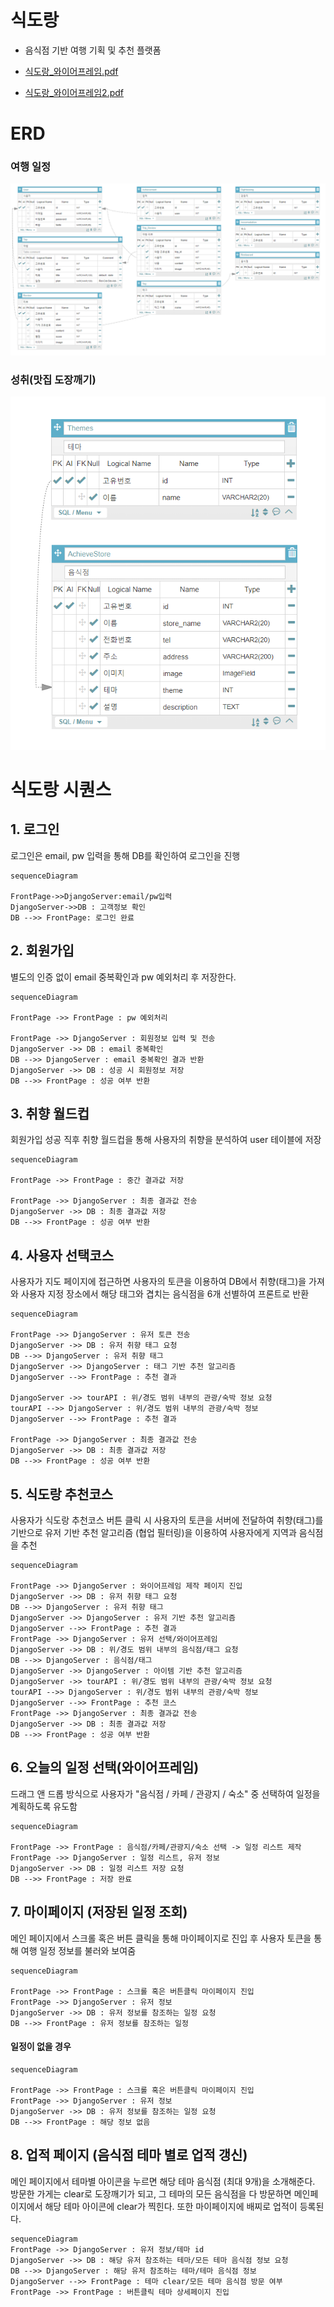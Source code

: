 # 식도랑

- 음식점 기반 여행 기획 및 추천 플랫폼
 
- [식도랑_와이어프레임.pdf](README_img/식도랑_와이어프레임.pdf) 
- [식도랑_와이어프레임2.pdf](README_img/식도랑_와이어프레임2.pdf) 





# ERD

### 여행 일정

![ERD](README_img/ERD.PNG)



### 성취(맛집 도장깨기)

![ERD_achievement](README_img/ERD_Achievement.PNG)



# 식도랑 시퀀스



## 1. 로그인

로그인은 email, pw 입력을 통해 DB를 확인하여 로그인을 진행

``` mermaid
sequenceDiagram

FrontPage->>DjangoServer:email/pw입력
DjangoServer->>DB : 고객정보 확인
DB -->> FrontPage: 로그인 완료
```



## 2. 회원가입

별도의 인증 없이 email 중복확인과 pw 예외처리 후 저장한다.

``` mermaid
sequenceDiagram

FrontPage ->> FrontPage : pw 예외처리

FrontPage ->> DjangoServer : 회원정보 입력 및 전송
DjangoServer ->> DB : email 중복확인
DB -->> DjangoServer : email 중복확인 결과 반환
DjangoServer ->> DB : 성공 시 회원정보 저장
DB -->> FrontPage : 성공 여부 반환
```

## 3. 취향 월드컵

회원가입 성공 직후 취향 월드컵을 통해 사용자의 취향을 분석하여 user 테이블에 저장

``` mermaid
sequenceDiagram

FrontPage ->> FrontPage : 중간 결과값 저장

FrontPage ->> DjangoServer : 최종 결과값 전송
DjangoServer ->> DB : 최종 결과값 저장
DB -->> FrontPage : 성공 여부 반환
```

## 4. 사용자 선택코스

사용자가 지도 페이지에 접근하면 사용자의 토큰을 이용하여 DB에서 취향(태그)을 가져와 사용자 지정 장소에서 해당 태그와 겹치는 음식점을 6개 선별하여 프론트로 반환

``` mermaid
sequenceDiagram

FrontPage ->> DjangoServer : 유저 토큰 전송
DjangoServer ->> DB : 유저 취향 태그 요청
DB -->> DjangoServer : 유저 취향 태그
DjangoServer ->> DjangoServer : 태그 기반 추천 알고리즘
DjangoServer -->> FrontPage : 추천 결과

DjangoServer ->> tourAPI : 위/경도 범위 내부의 관광/숙박 정보 요청
tourAPI -->> DjangoServer : 위/경도 범위 내부의 관광/숙박 정보
DjangoServer -->> FrontPage : 추천 결과

FrontPage ->> DjangoServer : 최종 결과값 전송
DjangoServer ->> DB : 최종 결과값 저장
DB -->> FrontPage : 성공 여부 반환
```



## 5. 식도랑 추천코스

사용자가 식도랑 추천코스 버튼 클릭 시 사용자의 토큰을 서버에 전달하여 취향(태그)를 기반으로 유저 기반 추천 알고리즘 (협업 필터링)을 이용하여 사용자에게 지역과 음식점을 추천

``` mermaid
sequenceDiagram

FrontPage ->> DjangoServer : 와이어프레임 제작 페이지 진입
DjangoServer ->> DB : 유저 취향 태그 요청
DB -->> DjangoServer : 유저 취향 태그
DjangoServer ->> DjangoServer : 유저 기반 추천 알고리즘
DjangoServer -->> FrontPage : 추천 결과
FrontPage ->> DjangoServer : 유저 선택/와이어프레임
DjangoServer ->> DB : 위/경도 범위 내부의 음식점/태그 요청
DB -->> DjangoServer : 음식점/태그
DjangoServer ->> DjangoServer : 아이템 기반 추천 알고리즘
DjangoServer ->> tourAPI : 위/경도 범위 내부의 관광/숙박 정보 요청
tourAPI -->> DjangoServer : 위/경도 범위 내부의 관광/숙박 정보
DjangoServer -->> FrontPage : 추천 코스
FrontPage ->> DjangoServer : 최종 결과값 전송
DjangoServer ->> DB : 최종 결과값 저장
DB -->> FrontPage : 성공 여부 반환
```

## 6. 오늘의 일정 선택(와이어프레임)

드래그 앤 드롭 방식으로 사용자가 "음식점 / 카페 / 관광지 / 숙소" 중 선택하여 일정을 계획하도록 유도함

``` mermaid
sequenceDiagram

FrontPage ->> FrontPage : 음식점/카페/관광지/숙소 선택 -> 일정 리스트 제작
FrontPage ->> DjangoServer : 일정 리스트, 유저 정보
DjangoServer ->> DB : 일정 리스트 저장 요청
DB -->> FrontPage : 저장 완료
```

## 7. 마이페이지 (저장된 일정 조회)

메인 페이지에서 스크롤 혹은 버튼 클릭을 통해 마이페이지로 진입 후 사용자 토큰을 통해 여행 일정 정보를 불러와 보여줌

``` mermaid
sequenceDiagram

FrontPage ->> FrontPage : 스크롤 혹은 버튼클릭 마이페이지 진입
FrontPage ->> DjangoServer : 유저 정보
DjangoServer ->> DB : 유저 정보를 참조하는 일정 요청
DB -->> FrontPage : 유저 정보를 참조하는 일정
```

#### 일정이 없을 경우

``` mermaid
sequenceDiagram

FrontPage ->> FrontPage : 스크롤 혹은 버튼클릭 마이페이지 진입
FrontPage ->> DjangoServer : 유저 정보
DjangoServer ->> DB : 유저 정보를 참조하는 일정 요청
DB -->> FrontPage : 해당 정보 없음
```

## 8. 업적 페이지 (음식점 테마 별로 업적 갱신)

메인 페이지에서 테마별 아이콘을 누르면  해당 테마 음식점 (최대 9개)을 소개해준다. 방문한 가게는 clear로 도장깨기가 되고, 그 테마의 모든 음식점을 다 방문하면 메인페이지에서 해당 테마 아이콘에 clear가 찍힌다. 또한 마이페이지에 배찌로 업적이 등록된다.

```mermaid
sequenceDiagram
FrontPage ->> DjangoServer : 유저 정보/테마 id
DjangoServer ->> DB : 해당 유저 참조하는 테마/모든 테마 음식점 정보 요청
DB -->> DjangoServer : 해당 유저 참조하는 테마/테마 음식점 정보
DjangoServer -->> FrontPage : 테마 clear/모든 테마 음식점 방문 여부
FrontPage ->> FrontPage : 버튼클릭 테마 상세페이지 진입
```

